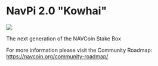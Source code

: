 # NavPi 2.0 "Kowhai"

![](./img/stakebox.jpg)

The next generation of the NAVCoin Stake Box

For more information please visit the Community Roadmap:
https://navcoin.org/community-roadmap/
